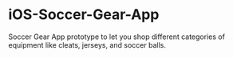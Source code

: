 # iOS-Soccer-Gear-App

Soccer Gear App prototype to let you shop different categories of equipment like cleats, jerseys, and soccer balls.

